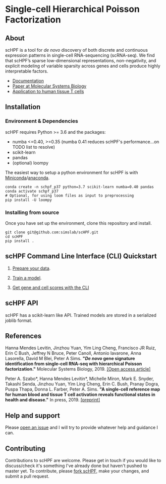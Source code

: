 # Single-cell Hierarchical Poisson Factorization

## About
scHPF is a tool for _de novo_ discovery of both discrete and continuous expression patterns in single-cell RNA\-sequencing (scRNA-seq). We find that scHPF’s sparse low-dimensional representations, non-negativity, and explicit modeling of variable sparsity across genes and cells produce highly interpretable factors.

- [Documentation](https://schpf.readthedocs.io/en/latest/)
- [Paper at Molecular Systems Biology](http://msb.embopress.org/content/15/2/e8557.full.pdf)
- [Application to human tissue T cells](https://www.biorxiv.org/content/10.1101/555557v1)

##  Installation
### Environment & Dependencies
scHPF requires Python >= 3.6 and the packages:
- numba <=0.40, >=0.35 (numba 0.41 reduces scHPF's performance...on TODO list to resolve)
- scikit-learn
- pandas
- (optional) loompy

The easiest way to setup a python environment for scHPF is with 
[Miniconda](https://conda.io/miniconda.html)/[anaconda](https://www.continuum.io/downloads).
```
conda create -n schpf_p37 python=3.7 scikit-learn numba=0.40 pandas
conda activate schpf_p37
# Optional, for using loom files as input to preprocessing
pip install -U loompy
```
### Installing from source
Once you have set up the environment, clone this repository and install.
```
git clone git@github.com:simslab/scHPF.git
cd scHPF
pip install .
```

## scHPF Command Line Interface (CLI) Quickstart

1. [Prepare your data](https://schpf.readthedocs.io/en/latest/prep-cli.html). 

2. [Train a model](https://schpf.readthedocs.io/en/latest/train-cli.html).

3. [Get gene and cell scores with the CLI](https://schpf.readthedocs.io/en/latest/score-cli.html)


## scHPF API

scHPF has a scikit-learn like API. Trained models are stored in a serialized
joblib format.


##  References

Hanna Mendes Levitin, Jinzhou Yuan, Yim Ling Cheng, Francisco JR Ruiz, Erin C Bush, 
Jeffrey N Bruce, Peter Canoll, Antonio Iavarone, Anna Lasorella, David M Blei, Peter A Sims.
__"*De novo* gene signature identification from single‐cell RNA‐seq with hierarchical Poisson 
factorization."__ Molecular Systems Biology, 2019. [[Open access article]](http://msb.embopress.org/content/15/2/e8557.full.pdf)

Peter A. Szabo*, Hanna Mendes Levitin*, Michelle Miron, Mark E. Snyder, Takashi Senda, 
Jinzhou Yuan, Yim Ling Cheng, Erin C. Bush, Pranay Dogra, Puspa Thapa, Donna L. Farber, 
Peter A. Sims. __"A single-cell reference map for human blood and tissue T cell 
activation reveals functional states in health and disease."__ In press, 2019. 
[[preprint]](https://www.biorxiv.org/content/10.1101/555557v1)


## Help and support
Please [open an issue](https://github.com/simslab/scHPF/issues/new) and I will try to provide whatever help and guidance I can.

## Contributing
Contributions to scHPF are welcome. Please get in touch if you would like to
discuss/check it's something I've already done but haven't pushed to master yet.
To contribute, please [fork
scHPF](https://github.com/simslab/scHPF/issues#fork-destination-box), make your
changes, and submit a pull request.


